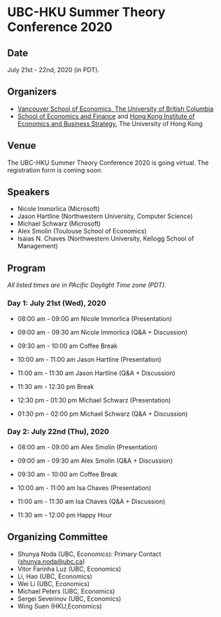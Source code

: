 # UBC-HKU Summer Theory Conference 2020

## Date
July 21st - 22nd, 2020 (in PDT).

## Organizers
- [Vancouver School of Economics, The University of British Columbia](https://economics.ubc.ca/)  
- [School of Economics and Finance](http://www.sef.hku.hk/) and [Hong Kong Institute of Economics and Business Strategy](http://www.hiebs.hku.hk/), The University of Hong Kong


## Venue

The UBC-HKU Summer Theory Conference 2020 is going virtual. The registration form is coming soon.

## Speakers
- Nicole Immorlica (Microsoft)
- Jason Hartline (Northwestern University, Computer Science)
- Michael Schwarz (Microsoft)
- Alex Smolin (Toulouse School of Economics)
- Isaias N. Chaves (Northwestern University, Kellogg School of Management)


## Program

*All listed times are in PAcific Daylight Time zone (PDT).*


### Day 1: July 21st (Wed), 2020

- 08:00 am - 09:00 am Nicole Immorlica (Presentation)  
- 09:00 am - 09:30 am Nicole Immorlica (Q&A + Discussion)

- 09:30 am - 10:00 am Coffee Break

- 10:00 am - 11:00 am Jason Hartline (Presentation)  
- 11:00 am - 11:30 am Jason Hartline (Q&A + Discussion)

- 11:30 am - 12:30 pm Break

- 12:30 pm - 01:30 pm Michael Schwarz (Presentation)  
- 01:30 pm - 02:00 pm Michael Schwarz (Q&A + Discussion)


### Day 2: July 22nd (Thu), 2020

- 08:00 am - 09:00 am Alex Smolin (Presentation)  
- 09:00 am - 09:30 am Alex Smolin (Q&A + Discussion)

- 09:30 am - 10:00 am Coffee Break

- 10:00 am - 11:00 am Isa Chaves (Presentation)  
- 11:00 am - 11:30 am Isa Chaves (Q&A + Discussion)

- 11:30 am - 12:00 pm Happy Hour


## Organizing Committee
- Shunya Noda (UBC, Economics): Primary Contact (shunya.noda@ubc.ca)
- Vitor Farinha Luz (UBC, Economics)
- Li, Hao (UBC, Economics)
- Wei Li (UBC, Economics)
- Michael Peters (UBC, Economics)
- Sergei Severinov (UBC, Economics)
- Wing Suen (HKU,Economics)
